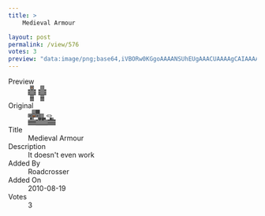 ```yaml
---
title: >
    Medieval Armour

layout: post
permalink: /view/576
votes: 3
preview: "data:image/png;base64,iVBORw0KGgoAAAANSUhEUgAAACUAAAAgCAIAAAAaMSbnAAAABnRSTlMA/wD/AP5AXyvrAAAA/klEQVRIie1W0RGCMAxNPWZgALfgr+XHXRxCKKM4iOTPLRjAIcSPnlxJAw3aQ+V8H1yay+tLmpSr6vs7PGFMqbVGRPKtqhMIYG0TchGxbS9DjPL1rG3YjeR6UfouugsiSsSmIomT0avren+7OgMAtNZCPTaSOEd6Lpfz8eCWgyHE4vrkpbBYXJ9DlxddXjgjTHAGL/ZvPsGlkcSp/LWz/YxCj3+ZAMCYMpqZT2fqG2hvtpNFJjmEGWFJTn5MvH9psXU9Zj5DJJxPfl4IfnhePnqeU79K4XlK6JlwXwkk9O97T6TF1vUUeX+yQeQOTEFCX7u+te/Df14g6bxsvX8P9xmcsbhvOHsAAAAASUVORK5CYII="
---
```

<dl class="side-by-side">
<dt>Preview</dt>
<dd>
    <img class="preview" src="data:image/png;base64,iVBORw0KGgoAAAANSUhEUgAAACUAAAAgCAIAAAAaMSbnAAAABnRSTlMA/wD/AP5AXyvrAAAA/klEQVRIie1W0RGCMAxNPWZgALfgr+XHXRxCKKM4iOTPLRjAIcSPnlxJAw3aQ+V8H1yay+tLmpSr6vs7PGFMqbVGRPKtqhMIYG0TchGxbS9DjPL1rG3YjeR6UfouugsiSsSmIomT0avren+7OgMAtNZCPTaSOEd6Lpfz8eCWgyHE4vrkpbBYXJ9DlxddXjgjTHAGL/ZvPsGlkcSp/LWz/YxCj3+ZAMCYMpqZT2fqG2hvtpNFJjmEGWFJTn5MvH9psXU9Zj5DJJxPfl4IfnhePnqeU79K4XlK6JlwXwkk9O97T6TF1vUUeX+yQeQOTEFCX7u+te/Df14g6bxsvX8P9xmcsbhvOHsAAAAASUVORK5CYII=">
</dd>
<dt>Original</dt>
<dd>
    <img class="preview" src="data:image/png;base64,iVBORw0KGgoAAAANSUhEUgAAAEAAAAAgCAYAAACinX6EAAAA6ElEQVR42u1XQQoDIQwU+jFv/Utf4Vv6UdstCEGM0SYBdUcYVtRFHScTDUEoKaUcY8zcV0LYvVwb7eF4Aspp/7N5KAAKgAKggGMUUKfAYxQwkud7Y6T/pe/yMe6NLWLcs19zOOYKoLHbmCy/X88frnrPEC0UQPvpONpW6t85HyYK4DygbLxGzyM0CqgJ6hGgVsLIKXIErKIAdw8osqeoFXCEB9wyC7QUIZjh0L2iBYuLk3Z9IAAEgABbE+QWNNuueXGqHmNeBHBp8DgCVgcImDWVWYAAhIAvYIIwwZt7wHYXIWsgBJwJ+AAfIb9GZIKjQwAAAABJRU5ErkJggg==">
</dd>
<dt>Title</dt>
<dd>Medieval Armour</dd>
<dt>Description</dt>
<dd>It doesn't even work</dd>
<dt>Added By</dt>
<dd>Roadcrosser</dd>
<dt>Added On</dt>
<dd>2010-08-19</dd>
<dt>Votes</dt>
<dd>3</dd>
</dl>

